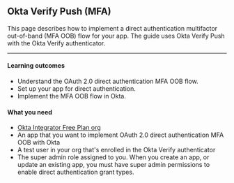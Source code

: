 ## Okta Verify Push (MFA)

This page describes how to implement a direct authentication multifactor out-of-band (MFA OOB) flow for your app. The guide uses Okta Verify Push with the Okta Verify authenticator.

---

#### Learning outcomes

* Understand the OAuth 2.0 direct authentication MFA OOB flow.
* Set up your app for direct authentication.
* Implement the MFA OOB flow in Okta.

#### What you need

* [Okta Integrator Free Plan org](https://developer.okta.com/signup)
* An app that you want to implement OAuth 2.0 direct authentication MFA OOB with Okta
* A test user in your org that's enrolled in the Okta Verify authenticator
* The super admin role assigned to you. When you create an app, or update an existing app, you must have super admin permissions to enable direct authentication grant types.

<ApiAmProdWarning />
